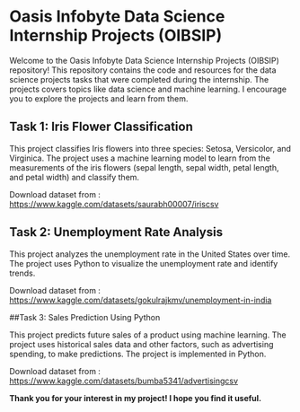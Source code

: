 # Oasis Infobyte Data Science Internship Projects (OIBSIP)

Welcome to the Oasis Infobyte Data Science Internship Projects (OIBSIP) repository! This repository contains the code and resources for the data science projects tasks that were completed during the internship. The projects covers topics like data science and  machine learning. I encourage you to explore the projects and learn from them.

## Task 1: Iris Flower Classification

This project classifies Iris flowers into three species: Setosa, Versicolor, and Virginica. The project uses a machine learning model to learn from the measurements of the iris flowers (sepal length, sepal width, petal length, and petal width) and classify them.

Download dataset from : https://www.kaggle.com/datasets/saurabh00007/iriscsv

## Task 2: Unemployment Rate Analysis

This project analyzes the unemployment rate in the United States over time. The project uses Python to visualize the unemployment rate and identify trends.

Download dataset from : https://www.kaggle.com/datasets/gokulrajkmv/unemployment-in-india

##Task 3: Sales Prediction Using Python

This project predicts future sales of a product using machine learning. The project uses historical sales data and other factors, such as advertising spending, to make predictions. The project is implemented in Python.

Download dataset from : https://www.kaggle.com/datasets/bumba5341/advertisingcsv

**Thank you for your interest in my project! I hope you find it useful.**
